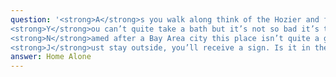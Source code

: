 ```yaml
---
question: '<strong>A</strong>s you walk along think of the Hozier and follow where it leads<br/>
<strong>Y</strong>ou can’t quite take a bath but it’s not so bad it’s the symbol that you need<br/><br/>
<strong>N</strong>amed after a Bay Area city this place isn’t quite a gritty but it’s older than believed<br/>
<strong>J</strong>ust stay outside, you’ll receive a sign. Is it in the words that you read?<br/>'
answer: Home Alone
---
```

